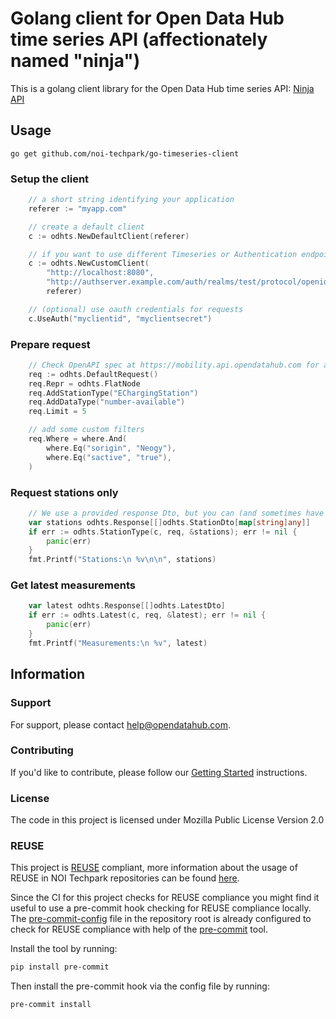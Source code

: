 <!--
SPDX-FileCopyrightText: 2024 NOI Techpark <digital@noi.bz.it>

SPDX-License-Identifier: CC0-1.0
-->

# Golang client for Open Data Hub time series API (affectionately named "ninja")

This is a golang client library for the Open Data Hub time series API:
[Ninja API](https://github.com/noi-techpark/it.bz.opendatahub.api.mobility-ninja)

## Usage
`go get github.com/noi-techpark/go-timeseries-client`


### Setup the client
```go
	// a short string identifying your application
	referer := "myapp.com"

	// create a default client
	c := odhts.NewDefaultClient(referer)

	// if you want to use different Timeseries or Authentication endpoints, create a custom client instead
	c := odhts.NewCustomClient(
		"http://localhost:8080",
		"http://authserver.example.com/auth/realms/test/protocol/openid-connect/token",
		referer)

	// (optional) use oauth credentials for requests
	c.UseAuth("myclientid", "myclientsecret")
```

### Prepare request
```go
	// Check OpenAPI spec at https://mobility.api.opendatahub.com for all options
	req := odhts.DefaultRequest()
	req.Repr = odhts.FlatNode
	req.AddStationType("EChargingStation")
	req.AddDataType("number-available")
	req.Limit = 5

	// add some custom filters
	req.Where = where.And(
		where.Eq("sorigin", "Neogy"),
		where.Eq("sactive", "true"),
	)
```

### Request stations only
```go
	// We use a provided response Dto, but you can (and sometimes have to) pass your own JSON-mappable types
	var stations odhts.Response[[]odhts.StationDto[map[string]any]]
	if err := odhts.StationType(c, req, &stations); err != nil {
		panic(err)
	}
	fmt.Printf("Stations:\n %v\n\n", stations)
```

### Get latest measurements
```go
	var latest odhts.Response[[]odhts.LatestDto]
	if err := odhts.Latest(c, req, &latest); err != nil {
		panic(err)
	}
	fmt.Printf("Measurements:\n %v", latest)
```

## Information

### Support

For support, please contact [help@opendatahub.com](mailto:help@opendatahub.com).

### Contributing

If you'd like to contribute, please follow our [Getting
Started](https://github.com/noi-techpark/odh-docs/wiki/Contributor-Guidelines:-Getting-started)
instructions.
### License
The code in this project is licensed under Mozilla Public License Version 2.0

### REUSE

This project is [REUSE](https://reuse.software) compliant, more information about the usage of REUSE in NOI Techpark repositories can be found [here](https://github.com/noi-techpark/odh-docs/wiki/Guidelines-for-developers-and-licenses#guidelines-for-contributors-and-new-developers).

Since the CI for this project checks for REUSE compliance you might find it useful to use a pre-commit hook checking for REUSE compliance locally. The [pre-commit-config](.pre-commit-config.yaml) file in the repository root is already configured to check for REUSE compliance with help of the [pre-commit](https://pre-commit.com) tool.

Install the tool by running:
```bash
pip install pre-commit
```
Then install the pre-commit hook via the config file by running:
```bash
pre-commit install
```